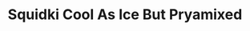 ---
slug: squidki-cool-as-ice-but-pryamixed
title: Squidki Cool As Ice But Pryamixed
description: "Squidki Cool As Ice But Pryamixed is an exciting online game. Play for free directly in your browser!"
icon: /images/new_mods/Sprunki Cool As Ice But Pryamixed.png
url: https://wowtbc.net/sprunkin/coolasice-pyramixed/index.html
previewImage: /images/new_mods/Sprunki Cool As Ice But Pryamixed.png
type: new mods

# SEO配置
seo:
  title: "Squidki Cool As Ice But Pryamixed - Play Free Online Game | Fun Browser Games"
  description: "Squidki Cool As Ice But Pryamixed - Play this fun online game for free in your browser. No download required!"
  ogImage: "/images/new_mods/Sprunki Cool As Ice But Pryamixed.png"
  keywords: "squidki-cool-as-ice-but-pryamixed, online game, browser game, free game, new mods game, play online"

videoUrls:
  - https://www.youtube.com/embed/example1
  - https://www.youtube.com/embed/example2

whyPlay:
  title: "Why Play Squidki Cool As Ice But Pryamixed?"
  items:
    - "Immersive Gameplay: Squidki Cool As Ice But Pryamixed offers an engaging and immersive gaming experience that will keep you entertained for hours"
    - "Challenging Levels: Test your skills with increasingly difficult challenges and obstacles"
    - "Beautiful Graphics: Enjoy stunning visuals and smooth animations that bring the game world to life"
    - "Regular Updates: New content and features are added regularly to keep the game fresh and exciting"
    - "Free to Play: Experience all the fun without spending a penny"
    - "Community Features: Connect with other players, share strategies, and compete for high scores"
    - "Cross-Platform: Play on any device with a web browser, no downloads required"

features:
  title: "Key Features of Squidki Cool As Ice But Pryamixed"
  image: "/images/new_mods/Sprunki Cool As Ice But Pryamixed.png"
  items:
    - "Intuitive Controls: Easy to learn controls make Squidki Cool As Ice But Pryamixed accessible for players of all skill levels"
    - "Multiple Game Modes: Enjoy various gameplay options that provide different challenges and experiences"
    - "Character Customization: Personalize your gaming experience with unique characters and items"
    - "Achievement System: Complete special tasks to earn rewards and recognition"
    - "Leaderboards: Compete with players worldwide and see who can achieve the highest scores"

characteristics:
  title: "Game Characteristics"
  image: "/images/new_mods/Sprunki Cool As Ice But Pryamixed.png"
  items:
    - "Genre: New mods game with elements of strategy and skill"
    - "Difficulty: Suitable for both casual gamers and those seeking a challenge"
    - "Play Time: Quick sessions or extended gameplay, depending on your preference"
    - "Art Style: Vibrant and engaging visuals that enhance the gaming experience"
    - "Sound Design: Immersive audio that complements the gameplay perfectly"

info: "Squidki Cool As Ice But Pryamixed is an exciting online game that offers players a unique and engaging gaming experience. With its intuitive controls, stunning visuals, and challenging gameplay, Squidki Cool As Ice But Pryamixed provides hours of entertainment for players of all ages and skill levels. Whether you're looking for a quick gaming session during a break or an extended play session, Squidki Cool As Ice But Pryamixed delivers an immersive experience that will keep you coming back for more. The game features multiple levels of increasing difficulty, ensuring that players are constantly challenged as they progress. With regular updates adding new content and features, Squidki Cool As Ice But Pryamixed remains fresh and exciting, providing endless entertainment options for its growing community of players."

howToPlayIntro: "Welcome to Squidki Cool As Ice But Pryamixed! This guide will walk you through the basics and help you master the game. Whether you're a beginner or looking to improve your skills, these tips and instructions will enhance your gaming experience."

howToPlaySteps:
  - title: "Getting Started"
    description: "Begin your Squidki Cool As Ice But Pryamixed adventure by familiarizing yourself with the controls. Use your keyboard or mouse to navigate through the game interface. The tutorial will guide you through the basic mechanics and help you understand the objectives."
  - title: "Understanding the Objectives"
    description: "In Squidki Cool As Ice But Pryamixed, your main goal is to progress through levels by completing specific objectives. Each level presents unique challenges that require different strategies and approaches."
  - title: "Mastering the Controls"
    description: "Practice using the controls to improve your precision and reaction time. Squidki Cool As Ice But Pryamixed requires quick reflexes and strategic thinking to overcome obstacles and defeat opponents."
  - title: "Utilizing Power-ups"
    description: "Collect power-ups throughout the game to enhance your abilities and overcome difficult challenges. Each power-up offers unique advantages that can be crucial for success."
  - title: "Developing Strategies"
    description: "As you progress in Squidki Cool As Ice But Pryamixed, develop effective strategies for different scenarios. Analyze patterns, anticipate challenges, and adapt your approach to maximize your performance."

faq:
  title: "Frequently Asked Questions about Squidki Cool As Ice But Pryamixed"
  items:
    - question: "Is Squidki Cool As Ice But Pryamixed free to play?"
      answer: "Yes, Squidki Cool As Ice But Pryamixed is completely free to play directly in your web browser. No downloads or purchases are required to enjoy the full game experience."
    - question: "Can I play Squidki Cool As Ice But Pryamixed on mobile devices?"
      answer: "Yes, Squidki Cool As Ice But Pryamixed is optimized for both desktop and mobile play. You can enjoy the game on any device with a web browser and internet connection."
    - question: "Are there any in-game purchases?"
      answer: "While Squidki Cool As Ice But Pryamixed is free to play, there may be optional in-game purchases available for cosmetic items or additional features that don't affect core gameplay."
    - question: "How often is Squidki Cool As Ice But Pryamixed updated?"
      answer: "The developers regularly update Squidki Cool As Ice But Pryamixed with new content, features, and improvements based on player feedback and game performance."
    - question: "Can I play Squidki Cool As Ice But Pryamixed offline?"
      answer: "Currently, Squidki Cool As Ice But Pryamixed requires an internet connection to play as it's a browser-based online game."
    - question: "Is Squidki Cool As Ice But Pryamixed suitable for children?"
      answer: "Yes, Squidki Cool As Ice But Pryamixed is designed to be family-friendly and suitable for players of all ages."
    - question: "How do I report bugs or issues?"
      answer: "If you encounter any problems while playing Squidki Cool As Ice But Pryamixed, you can report them through the game's support page or contact the developers directly through their website."
    - question: "Still Have Questions?"
      answer: "If you have additional questions about Squidki Cool As Ice But Pryamixed that aren't covered in this FAQ, please visit our support center or contact our customer service team for assistance."
---